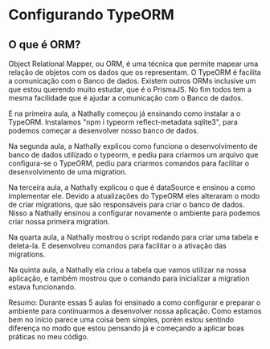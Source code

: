 # Configurando TypeORM

## O que é ORM?

Object Relational Mapper, ou ORM, é uma técnica que permite mapear uma relação de objetos com os dados que os representam.
O TypeORM é facilita a comunicação com o Banco de dados.
Existem outros ORMs inclusive um que estou querendo muito estudar, que é o PrismaJS. No fim todos tem a mesma facilidade que é ajudar a comunicação com o Banco de dados.

E na primeira aula, a Nathally começou já ensinando como instalar a o TypeORM.
Instalamos "npm i typeorm reflect-metadata sqlite3", para podemos começar a desenvolver nosso banco de dados.

Na segunda aula, a Nathally explicou como funciona o desenvolvimento de banco de dados utilizado o typeorm, e pediu para criarmos um arquivo que configura-se o TypeORM, pediu para criarmos comandos para facilitar o desenvolvimento de uma migration.

Na terceira aula, a Nathally explicou o que é dataSource e ensinou a como implementar ele. Devido a atualizações do TypeORM eles alteraram o modo de criar migrations, que são responsáveis para criar o banco de dados. Nisso a Nathally ensinou a configurar novamente o ambiente para podemos criar nossa primeira migration.

Na quarta aula, a Nathally mostrou o script rodando para criar uma tabela e deleta-la. E desenvolveu comandos para facilitar o a ativação das migrations.

Na quinta aula, a Nathally ela criou a tabela que vamos utilizar na nossa aplicação, e também mostrou que o comando para inicializar a migration estava funcionando.

Resumo: Durante essas 5 aulas foi ensinado a como configurar e preparar o ambiente para continuarmos a desenvolver nossa aplicação. Como estamos bem no início parece uma coisa bem simples, porém estou sentindo diferença no modo que estou pensando já e começando a aplicar boas práticas no meu código. 